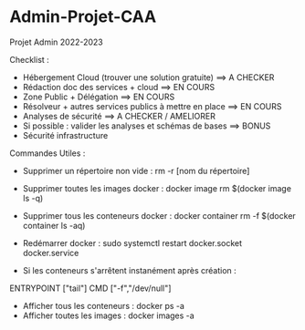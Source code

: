 # Admin-Projet-CAA
Projet Admin 2022-2023

Checklist : 

- Hébergement Cloud (trouver une solution gratuite) ==> A CHECKER
- Rédaction doc des services + cloud ==> EN COURS
- Zone Public + Délégation ==> EN COURS 
- Résolveur + autres services publics à mettre en place ==> EN COURS
- Analyses de sécurité ==> A CHECKER / AMELIORER
- Si possible : valider les analyses et schémas de bases ==> BONUS
- Sécurité infrastructure


Commandes Utiles : 

- Supprimer un répertoire non vide      : rm -r [nom du répertoire]
- Supprimer toutes les images docker    : docker image rm $(docker image ls -q)
- Supprimer tous les conteneurs docker  : docker container rm -f $(docker container ls -aq)
- Redémarrer docker                     : sudo systemctl restart docker.socket docker.service
 
- Si les conteneurs s'arrêtent instanément après création : 

ENTRYPOINT ["tail"]
CMD ["-f","/dev/null"]

- Afficher tous les conteneurs  : docker ps -a
- Afficher toutes les images    : docker images -a 





